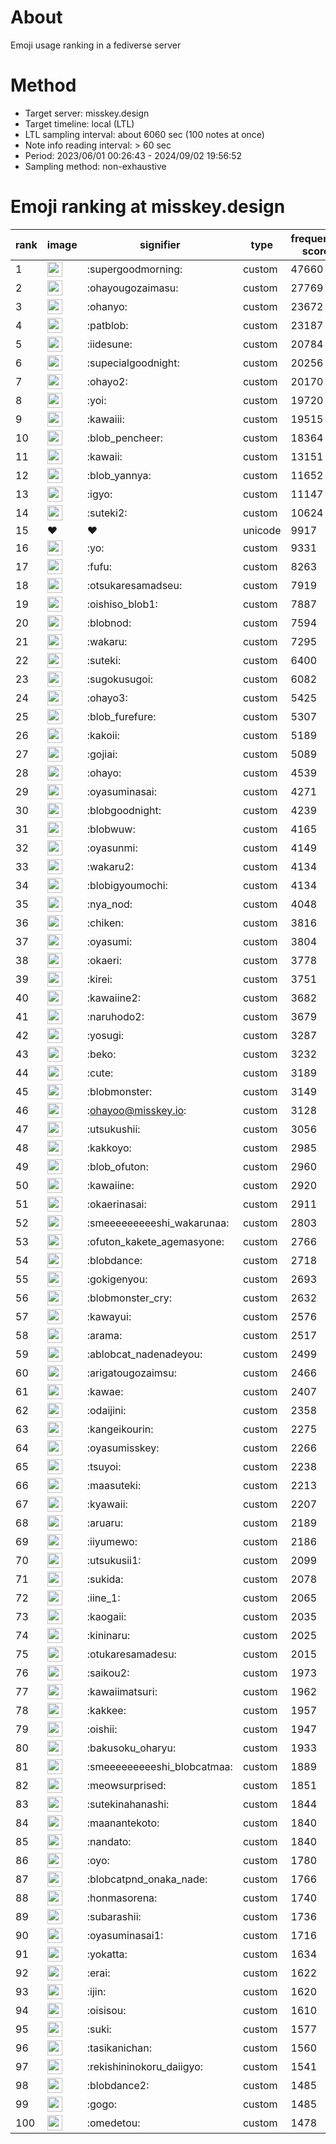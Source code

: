 # About
Emoji usage ranking in a fediverse server

# Method
- Target server: misskey.design
- Target timeline: local (LTL)
- LTL sampling interval: about 6060 sec (100 notes at once)
- Note info reading interval: > 60 sec
- Period: 2023/06/01 00:26:43 - 2024/09/02 19:56:52 
- Sampling method: non-exhaustive

# Emoji ranking at misskey.design

|rank|image|signifier|type|frequency score|
|----|----|----|----|----|
|1|<img height="24" src="https://misskey.design/emoji/supergoodmorning.webp">|:supergoodmorning:|custom|47660|
|2|<img height="24" src="https://misskey.design/emoji/ohayougozaimasu.webp">|:ohayougozaimasu:|custom|27769|
|3|<img height="24" src="https://misskey.design/emoji/ohanyo.webp">|:ohanyo:|custom|23672|
|4|<img height="24" src="https://misskey.design/emoji/patblob.webp">|:patblob:|custom|23187|
|5|<img height="24" src="https://misskey.design/emoji/iidesune.webp">|:iidesune:|custom|20784|
|6|<img height="24" src="https://misskey.design/emoji/supecialgoodnight.webp">|:supecialgoodnight:|custom|20256|
|7|<img height="24" src="https://misskey.design/emoji/ohayo2.webp">|:ohayo2:|custom|20170|
|8|<img height="24" src="https://misskey.design/emoji/yoi.webp">|:yoi:|custom|19720|
|9|<img height="24" src="https://misskey.design/emoji/kawaiii.webp">|:kawaiii:|custom|19515|
|10|<img height="24" src="https://misskey.design/emoji/blob_pencheer.webp">|:blob_pencheer:|custom|18364|
|11|<img height="24" src="https://misskey.design/emoji/kawaii.webp">|:kawaii:|custom|13151|
|12|<img height="24" src="https://misskey.design/emoji/blob_yannya.webp">|:blob_yannya:|custom|11652|
|13|<img height="24" src="https://misskey.design/emoji/igyo.webp">|:igyo:|custom|11147|
|14|<img height="24" src="https://misskey.design/emoji/suteki2.webp">|:suteki2:|custom|10624|
|15|❤|❤|unicode|9917|
|16|<img height="24" src="https://misskey.design/emoji/yo.webp">|:yo:|custom|9331|
|17|<img height="24" src="https://misskey.design/emoji/fufu.webp">|:fufu:|custom|8263|
|18|<img height="24" src="https://misskey.design/emoji/otsukaresamadseu.webp">|:otsukaresamadseu:|custom|7919|
|19|<img height="24" src="https://misskey.design/emoji/oishiso_blob1.webp">|:oishiso_blob1:|custom|7887|
|20|<img height="24" src="https://misskey.design/emoji/blobnod.webp">|:blobnod:|custom|7594|
|21|<img height="24" src="https://misskey.design/emoji/wakaru.webp">|:wakaru:|custom|7295|
|22|<img height="24" src="https://misskey.design/emoji/suteki.webp">|:suteki:|custom|6400|
|23|<img height="24" src="https://misskey.design/emoji/sugokusugoi.webp">|:sugokusugoi:|custom|6082|
|24|<img height="24" src="https://misskey.design/emoji/ohayo3.webp">|:ohayo3:|custom|5425|
|25|<img height="24" src="https://misskey.design/emoji/blob_furefure.webp">|:blob_furefure:|custom|5307|
|26|<img height="24" src="https://misskey.design/emoji/kakoii.webp">|:kakoii:|custom|5189|
|27|<img height="24" src="https://misskey.design/emoji/gojiai.webp">|:gojiai:|custom|5089|
|28|<img height="24" src="https://misskey.design/emoji/ohayo.webp">|:ohayo:|custom|4539|
|29|<img height="24" src="https://misskey.design/emoji/oyasuminasai.webp">|:oyasuminasai:|custom|4271|
|30|<img height="24" src="https://misskey.design/emoji/blobgoodnight.webp">|:blobgoodnight:|custom|4239|
|31|<img height="24" src="https://misskey.design/emoji/blobwuw.webp">|:blobwuw:|custom|4165|
|32|<img height="24" src="https://misskey.design/emoji/oyasunmi.webp">|:oyasunmi:|custom|4149|
|33|<img height="24" src="https://misskey.design/emoji/wakaru2.webp">|:wakaru2:|custom|4134|
|34|<img height="24" src="https://misskey.design/emoji/blobigyoumochi.webp">|:blobigyoumochi:|custom|4134|
|35|<img height="24" src="https://misskey.design/emoji/nya_nod.webp">|:nya_nod:|custom|4048|
|36|<img height="24" src="https://misskey.design/emoji/chiken.webp">|:chiken:|custom|3816|
|37|<img height="24" src="https://misskey.design/emoji/oyasumi.webp">|:oyasumi:|custom|3804|
|38|<img height="24" src="https://misskey.design/emoji/okaeri.webp">|:okaeri:|custom|3778|
|39|<img height="24" src="https://misskey.design/emoji/kirei.webp">|:kirei:|custom|3751|
|40|<img height="24" src="https://misskey.design/emoji/kawaiine2.webp">|:kawaiine2:|custom|3682|
|41|<img height="24" src="https://misskey.design/emoji/naruhodo2.webp">|:naruhodo2:|custom|3679|
|42|<img height="24" src="https://misskey.design/emoji/yosugi.webp">|:yosugi:|custom|3287|
|43|<img height="24" src="https://misskey.design/emoji/beko.webp">|:beko:|custom|3232|
|44|<img height="24" src="https://misskey.design/emoji/cute.webp">|:cute:|custom|3189|
|45|<img height="24" src="https://misskey.design/emoji/blobmonster.webp">|:blobmonster:|custom|3149|
|46|<img height="24" src="https://misskey.design/emoji/ohayoo.webp">|:ohayoo@misskey.io:|custom|3128|
|47|<img height="24" src="https://misskey.design/emoji/utsukushii.webp">|:utsukushii:|custom|3056|
|48|<img height="24" src="https://misskey.design/emoji/kakkoyo.webp">|:kakkoyo:|custom|2985|
|49|<img height="24" src="https://misskey.design/emoji/blob_ofuton.webp">|:blob_ofuton:|custom|2960|
|50|<img height="24" src="https://misskey.design/emoji/kawaiine.webp">|:kawaiine:|custom|2920|
|51|<img height="24" src="https://misskey.design/emoji/okaerinasai.webp">|:okaerinasai:|custom|2911|
|52|<img height="24" src="https://misskey.design/emoji/smeeeeeeeeeshi_wakarunaa.webp">|:smeeeeeeeeeshi_wakarunaa:|custom|2803|
|53|<img height="24" src="https://misskey.design/emoji/ofuton_kakete_agemasyone.webp">|:ofuton_kakete_agemasyone:|custom|2766|
|54|<img height="24" src="https://misskey.design/emoji/blobdance.webp">|:blobdance:|custom|2718|
|55|<img height="24" src="https://misskey.design/emoji/gokigenyou.webp">|:gokigenyou:|custom|2693|
|56|<img height="24" src="https://misskey.design/emoji/blobmonster_cry.webp">|:blobmonster_cry:|custom|2632|
|57|<img height="24" src="https://misskey.design/emoji/kawayui.webp">|:kawayui:|custom|2576|
|58|<img height="24" src="https://misskey.design/emoji/arama.webp">|:arama:|custom|2517|
|59|<img height="24" src="https://misskey.design/emoji/ablobcat_nadenadeyou.webp">|:ablobcat_nadenadeyou:|custom|2499|
|60|<img height="24" src="https://misskey.design/emoji/arigatougozaimsu.webp">|:arigatougozaimsu:|custom|2466|
|61|<img height="24" src="https://misskey.design/emoji/kawae.webp">|:kawae:|custom|2407|
|62|<img height="24" src="https://misskey.design/emoji/odaijini.webp">|:odaijini:|custom|2358|
|63|<img height="24" src="https://misskey.design/emoji/kangeikourin.webp">|:kangeikourin:|custom|2275|
|64|<img height="24" src="https://misskey.design/emoji/oyasumisskey.webp">|:oyasumisskey:|custom|2266|
|65|<img height="24" src="https://misskey.design/emoji/tsuyoi.webp">|:tsuyoi:|custom|2238|
|66|<img height="24" src="https://misskey.design/emoji/maasuteki.webp">|:maasuteki:|custom|2213|
|67|<img height="24" src="https://misskey.design/emoji/kyawaii.webp">|:kyawaii:|custom|2207|
|68|<img height="24" src="https://misskey.design/emoji/aruaru.webp">|:aruaru:|custom|2189|
|69|<img height="24" src="https://misskey.design/emoji/iiyumewo.webp">|:iiyumewo:|custom|2186|
|70|<img height="24" src="https://misskey.design/emoji/utsukusii1.webp">|:utsukusii1:|custom|2099|
|71|<img height="24" src="https://misskey.design/emoji/sukida.webp">|:sukida:|custom|2078|
|72|<img height="24" src="https://misskey.design/emoji/iine_1.webp">|:iine_1:|custom|2065|
|73|<img height="24" src="https://misskey.design/emoji/kaogaii.webp">|:kaogaii:|custom|2035|
|74|<img height="24" src="https://misskey.design/emoji/kininaru.webp">|:kininaru:|custom|2025|
|75|<img height="24" src="https://misskey.design/emoji/otukaresamadesu.webp">|:otukaresamadesu:|custom|2015|
|76|<img height="24" src="https://misskey.design/emoji/saikou2.webp">|:saikou2:|custom|1973|
|77|<img height="24" src="https://misskey.design/emoji/kawaiimatsuri.webp">|:kawaiimatsuri:|custom|1962|
|78|<img height="24" src="https://misskey.design/emoji/kakkee.webp">|:kakkee:|custom|1957|
|79|<img height="24" src="https://misskey.design/emoji/oishii.webp">|:oishii:|custom|1947|
|80|<img height="24" src="https://misskey.design/emoji/bakusoku_oharyu.webp">|:bakusoku_oharyu:|custom|1933|
|81|<img height="24" src="https://misskey.design/emoji/smeeeeeeeeeshi_blobcatmaa.webp">|:smeeeeeeeeeshi_blobcatmaa:|custom|1889|
|82|<img height="24" src="https://misskey.design/emoji/meowsurprised.webp">|:meowsurprised:|custom|1851|
|83|<img height="24" src="https://misskey.design/emoji/sutekinahanashi.webp">|:sutekinahanashi:|custom|1844|
|84|<img height="24" src="https://misskey.design/emoji/maanantekoto.webp">|:maanantekoto:|custom|1840|
|85|<img height="24" src="https://misskey.design/emoji/nandato.webp">|:nandato:|custom|1840|
|86|<img height="24" src="https://misskey.design/emoji/oyo.webp">|:oyo:|custom|1780|
|87|<img height="24" src="https://misskey.design/emoji/blobcatpnd_onaka_nade.webp">|:blobcatpnd_onaka_nade:|custom|1766|
|88|<img height="24" src="https://misskey.design/emoji/honmasorena.webp">|:honmasorena:|custom|1740|
|89|<img height="24" src="https://misskey.design/emoji/subarashii.webp">|:subarashii:|custom|1736|
|90|<img height="24" src="https://misskey.design/emoji/oyasuminasai1.webp">|:oyasuminasai1:|custom|1716|
|91|<img height="24" src="https://misskey.design/emoji/yokatta.webp">|:yokatta:|custom|1634|
|92|<img height="24" src="https://misskey.design/emoji/erai.webp">|:erai:|custom|1622|
|93|<img height="24" src="https://misskey.design/emoji/ijin.webp">|:ijin:|custom|1620|
|94|<img height="24" src="https://misskey.design/emoji/oisisou.webp">|:oisisou:|custom|1610|
|95|<img height="24" src="https://misskey.design/emoji/suki.webp">|:suki:|custom|1577|
|96|<img height="24" src="https://misskey.design/emoji/tasikanichan.webp">|:tasikanichan:|custom|1560|
|97|<img height="24" src="https://misskey.design/emoji/rekishininokoru_daiigyo.webp">|:rekishininokoru_daiigyo:|custom|1541|
|98|<img height="24" src="https://misskey.design/emoji/blobdance2.webp">|:blobdance2:|custom|1485|
|99|<img height="24" src="https://misskey.design/emoji/gogo.webp">|:gogo:|custom|1485|
|100|<img height="24" src="https://misskey.design/emoji/omedetou.webp">|:omedetou:|custom|1478|
